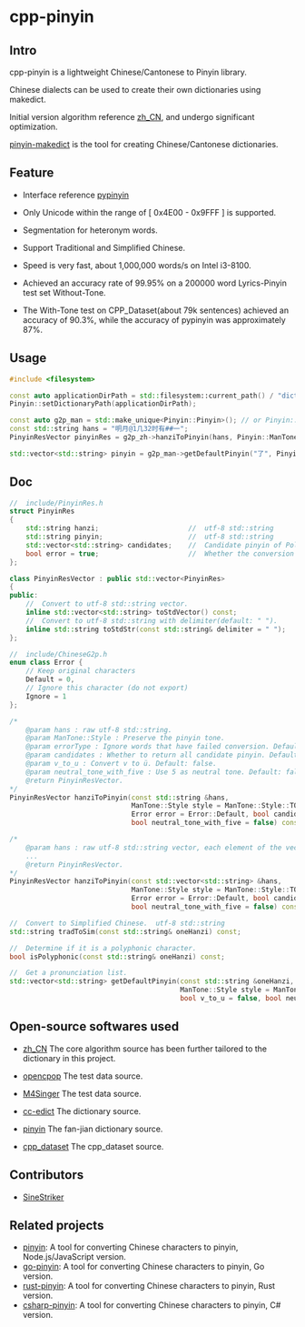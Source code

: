 # cpp-pinyin

## Intro

cpp-pinyin is a lightweight Chinese/Cantonese to Pinyin library.

Chinese dialects can be used to create their own dictionaries using makedict.

Initial version algorithm reference [zh_CN](https://github.com/ZiQiangWang/zh_CN), and undergo significant optimization.

[pinyin-makedict](https://github.com/wolfgitpr/pinyin-makedict) is the tool for creating Chinese/Cantonese dictionaries.

## Feature

+ Interface reference [pypinyin](https://github.com/mozillazg/python-pinyin)

+ Only Unicode within the range of  [ 0x4E00 - 0x9FFF ]  is supported.

+ Segmentation for heteronym words.

+ Support Traditional and Simplified Chinese.

+ Speed is very fast, about 1,000,000 words/s on Intel i3-8100.

+ Achieved an accuracy rate of 99.95% on a 200000 word Lyrics-Pinyin test set Without-Tone.

+ The With-Tone test on CPP_Dataset(about 79k sentences) achieved an accuracy of 90.3%, while the accuracy of pypinyin
  was approximately 87%.

## Usage

```c++
#include <filesystem>

const auto applicationDirPath = std::filesystem::current_path() / "dict";
Pinyin::setDictionaryPath(applicationDirPath);

const auto g2p_man = std::make_unique<Pinyin::Pinyin>(); // or Pinyin::Jyutping
const std::string hans = "明月@1几32时有##一";
PinyinResVector pinyinRes = g2p_zh->hanziToPinyin(hans, Pinyin::ManTone::Style::TONE3, Pinyin::Error::Default, true, false, true);

std::vector<std::string> pinyin = g2p_man->getDefaultPinyin("了", Pinyin::ManTone::Style::TONE3, false, false)
```

## Doc

```c++
//  include/PinyinRes.h
struct PinyinRes
{
    std::string hanzi;                      //  utf-8 std::string
    std::string pinyin;                     //  utf-8 std::string
    std::vector<std::string> candidates;    //  Candidate pinyin of Polyphonic Characters.
    bool error = true;                      //  Whether the conversion failed.
};

class PinyinResVector : public std::vector<PinyinRes>
{
public:
    //  Convert to utf-8 std::string vector.
    inline std::vector<std::string> toStdVector() const;
    //  Convert to utf-8 std::string with delimiter(default: " ").
    inline std::string toStdStr(const std::string& delimiter = " ");
};

//  include/ChineseG2p.h
enum class Error {
    // Keep original characters
    Default = 0,
    // Ignore this character (do not export)
    Ignore = 1
};

/*
    @param hans : raw utf-8 std::string.
    @param ManTone::Style : Preserve the pinyin tone.
    @param errorType : Ignore words that have failed conversion. Default: Keep original.
    @param candidates : Whether to return all candidate pinyin. Default: true.
    @param v_to_u : Convert v to ü. Default: false.
    @param neutral_tone_with_five : Use 5 as neutral tone. Default: false.
    @return PinyinResVector.
*/
PinyinResVector hanziToPinyin(const std::string &hans,
                              ManTone::Style style = ManTone::Style::TONE,
                              Error error = Error::Default, bool candidates = true, bool v_to_u = false,
                              bool neutral_tone_with_five = false) const;

/*
    @param hans : raw utf-8 std::string vector, each element of the vector is a character.
    ...
    @return PinyinResVector.
*/
PinyinResVector hanziToPinyin(const std::vector<std::string> &hans,
                              ManTone::Style style = ManTone::Style::TONE,
                              Error error = Error::Default, bool candidates = true, bool v_to_u = false,
                              bool neutral_tone_with_five = false) const;

//  Convert to Simplified Chinese.  utf-8 std::string
std::string tradToSim(const std::string& oneHanzi) const;

//  Determine if it is a polyphonic character.
bool isPolyphonic(const std::string& oneHanzi) const;

//  Get a pronunciation list.
std::vector<std::string> getDefaultPinyin(const std::string &oneHanzi,
                                          ManTone::Style style = ManTone::Style::TONE,
                                          bool v_to_u = false, bool neutral_tone_with_five = false) const;
```

## Open-source softwares used

+ [zh_CN](https://github.com/ZiQiangWang/zh_CN)
  The core algorithm source has been further tailored to the dictionary in this project.

+ [opencpop](http://wenet.org.cn/opencpop/)
  The test data source.

+ [M4Singer](https://github.com/M4Singer/M4Singer)
  The test data source.

+ [cc-edict](https://cc-cedict.org/wiki/)
  The dictionary source.

+ [pinyin](https://github.com/kfcd/pinyin)
  The fan-jian dictionary source.

+ [cpp_dataset](https://github.com/kakaobrain/g2pm/tree/master/data)
  The cpp_dataset source.

## Contributors

+ [SineStriker](https://github.com/SineStriker)

## Related projects

+ [pinyin](https://github.com/hotoo/pinyin): A tool for converting Chinese characters to pinyin, Node.js/JavaScript
  version.
+ [go-pinyin](https://github.com/mozillazg/go-pinyin): A tool for converting Chinese characters to pinyin, Go version.
+ [rust-pinyin](https://github.com/mozillazg/rust-pinyin): A tool for converting Chinese characters to pinyin, Rust
  version.
+ [csharp-pinyin](https://github.com/wolfgitpr/csharp-pinyin): A tool for converting Chinese characters to pinyin, C#
  version.